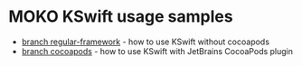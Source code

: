 # MOKO KSwift usage samples
- [branch regular-framework](https://github.com/Alex009/moko-kswift-usage-sample/tree/regular-framework) - how to use KSwift without cocoapods
- [branch cocoapods](https://github.com/Alex009/moko-kswift-usage-sample/tree/cocoapods) - how to use KSwift with JetBrains CocoaPods plugin
